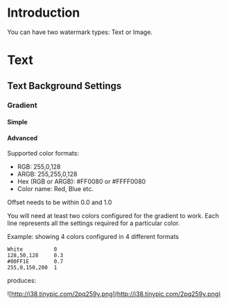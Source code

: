 

# Introduction #

You can have two watermark types: Text or Image.

# Text #
## Text Background Settings ##
### Gradient ###
#### Simple ####
#### Advanced ####
Supported color formats:

  * RGB: 255,0,128
  * ARGB: 255,255,0,128
  * Hex (RGB or ARGB): #FF0080 or #FFFF0080
  * Color name: Red, Blue etc.

Offset needs to be within 0.0 and 1.0

You will need at least two colors configured for the gradient to work.
Each line represents all the settings required for a particular color.

Example: showing 4 colors configured in 4 different formats

```
White          0
128,50,128     0.3
#00FF1E        0.7
255,0,150,200  1
```

produces:

![http://i38.tinypic.com/2pq259y.png](http://i38.tinypic.com/2pq259y.png)